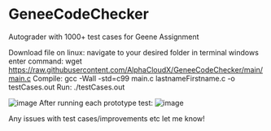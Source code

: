 # GeneeCodeChecker
Autograder with 1000+ test cases for Geene Assignment

Download file on linux: 
navigate to your desired folder
in terminal windows enter command: wget https://raw.githubusercontent.com/AlphaCloudX/GeneeCodeChecker/main/main.c
Compile: gcc -Wall -std=c99 main.c lastnameFirstname.c -o testCases.out
Run: ./testCases.out

![image](https://github.com/AlphaCloudX/GeneeCodeChecker/assets/66267343/a6d85306-ae68-44c9-a2da-3615503a1e0c)
After running each prototype test:
![image](https://github.com/AlphaCloudX/GeneeCodeChecker/assets/66267343/ba45400d-2e52-4c2c-9196-f0fb2627a27b)

Any issues with test cases/improvements etc let me know!
